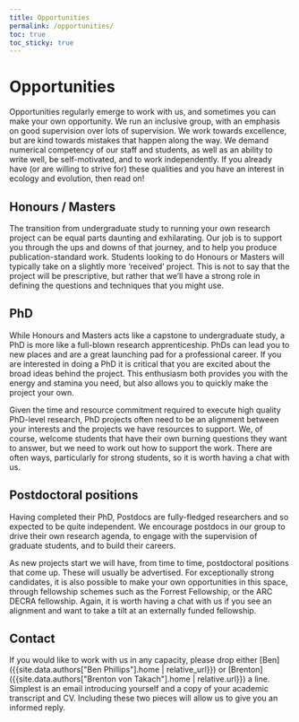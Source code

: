 ```yaml
---
title: Opportunities
permalink: /opportunities/
toc: true
toc_sticky: true
---
```


# Opportunities

Opportunities regularly emerge to work with us, and sometimes you can make your own opportunity. We run an inclusive group, with an emphasis on good supervision over lots of supervision.  We work towards excellence, but are kind towards mistakes that happen along the way. We demand numerical competency of our staff and students, as well as an ability to write well, be self-motivated, and to work independently.  If you already have (or are willing to strive for) these qualities and you have an interest in ecology and evolution, then read on!

## Honours / Masters

The transition from undergraduate study to running your own research project can be equal parts daunting and exhilarating.  Our job is to support you through the ups and downs of that journey, and to help you produce publication-standard work. Students looking to do Honours or Masters will typically take on a slightly more ‘received’ project.  This is not to say that the project will be prescriptive, but rather that we’ll have a strong role in defining the questions and techniques that you might use.    

## PhD

While Honours and Masters acts like a capstone to undergraduate study, a PhD is more like a full-blown research apprenticeship.  PhDs can lead you to new places and are a great launching pad for a professional career. If you are interested in doing a PhD it is critical that you are excited about the broad ideas behind the project.  This enthusiasm both provides you with the energy and stamina you need, but also allows you to quickly make the project your own.  

Given the time and resource commitment required to execute high quality PhD-level research, PhD projects often need to be an alignment between your interests and the projects we have resources to support.  We, of course, welcome students that have their own burning questions they want to answer, but we need to work out how to support the work.  There are often ways, particularly for strong students, so it is worth having a chat with us.

## Postdoctoral positions

Having completed their PhD, Postdocs are fully-fledged researchers and so expected to be quite independent.  We encourage postdocs in our group to drive their own research agenda, to engage with the supervision of graduate students, and to build their careers.

As new projects start we will have, from time to time, postdoctoral positions that come up.  These will usually be advertised.  For exceptionally strong candidates, it is also possible to make your own opportunities in this space, through fellowship schemes such as the Forrest Fellowship, or the ARC DECRA fellowship.  Again, it is worth having a chat with us if you see an alignment and want to take a tilt at an externally funded fellowship.

## Contact

If you would like to work with us in any capacity, please drop either [Ben]({{site.data.authors["Ben Phillips"].home | relative_url}}) or [Brenton]({{site.data.authors["Brenton von Takach"].home | relative.url}}) a line.  Simplest is an email introducing yourself and a copy of your academic transcript and CV.  Including these two pieces will allow us to give you an informed reply.